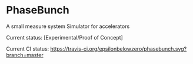 PhaseBunch
======================================================

A small measure system Simulator for accelerators



Current status: [Experimental/Proof of Concept]

Current CI status: 
https://travis-ci.org/epsilonbelowzero/phasebunch.svg?branch=master


